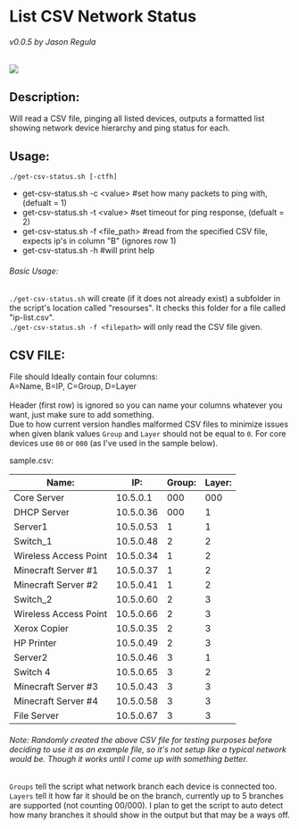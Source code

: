 # List CSV Network Status
###### v0.0.5 by Jason Regula <br/>

![](https://s3-us-west-2.amazonaws.com/cdn.rayregula.com/CDN/csv-network-status.png)

## Description:
 Will read a CSV file, pinging all listed devices, outputs a formatted list showing network device hierarchy and ping status for each. <br/>
### 


## Usage:
`./get-csv-status.sh [-ctfh]` <br/>

 * get-csv-status.sh -c \<value> #set how many packets to ping with, (defualt = 1) <br/>
 * get-csv-status.sh -t \<value> #set timeout for ping response, (defualt = 2) <br/>
 * get-csv-status.sh -f \<file_path> #read from the specified CSV file, expects ip's in column "B" (ignores row 1) <br/>
 * get-csv-status.sh -h #will print help <br/>

###### Basic Usage:
`./get-csv-status.sh` will create (if it does not already exist) a subfolder in the script's location called "resourses". It checks this folder for a file called "ip-list.csv". <br/>
`./get-csv-status.sh -f <filepath>` will only read the CSV file given. <br/>

## CSV FILE:
 File should Ideally contain four columns: <br/>
 A=Name, B=IP, C=Group, D=Layer <br/>
 <br/>
Header (first row) is ignored so you can name your columns whatever you want, just make sure to add something. <br/>
Due to how current version handles malformed CSV files to minimize issues when given blank values `Group` and `Layer` should not be equal to `0`. For core devices use `00` or `000` (as I've used in the sample below). <br/>

sample.csv: <br/>

| Name:                 | IP:       | Group: | Layer: |
|-----------------------|-----------|--------|--------|
| Core Server           | 10.5.0.1  | 000    | 000    |
| DHCP Server           | 10.5.0.36 | 000    |      1 |
| Server1               | 10.5.0.53 |      1 |      1 |
| Switch_1              | 10.5.0.48 |      2 |      2 |
| Wireless Access Point | 10.5.0.34 |      1 |      2 |
| Minecraft Server #1   | 10.5.0.37 |      1 |      2 |
| Minecraft Server #2   | 10.5.0.41 |      1 |      2 |
| Switch_2              | 10.5.0.60 |      2 |      3 |
| Wireless Access Point | 10.5.0.66 |      2 |      3 |
| Xerox Copier          | 10.5.0.35 |      2 |      3 |
| HP Printer            | 10.5.0.49 |      2 |      3 |
| Server2               | 10.5.0.46 |      3 |      1 |
| Switch 4              | 10.5.0.65 |      3 |      2 |
| Minecraft Server #3   | 10.5.0.43 |      3 |      3 |
| Minecraft Server #4   | 10.5.0.58 |      3 |      3 |
| File Server           | 10.5.0.67 |      3 |      3 |

###### Note: Randomly created the above CSV file for testing purposes before deciding to use it as an example file, so it's not setup like a typical network would be. Though it works until I come up with something better. <br/>
`Groups` tell the script what network branch each device is connected too. <br/>
`Layers` tell it how far it should be on the branch, currently up to 5 branches are supported (not counting 00/000). I plan to get the script to auto detect how many branches it should show in the output but that may be a ways off. <br/>